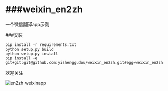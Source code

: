 ###weixin_en2zh
============

一个微信翻译app示例

###安装

```shell
pip install -r requirements.txt
python setup.py build
python setup.py install
pip install -e git+git:git@github.com:yishenggudou/weixin_en2zh.git#egg=weixin_en2zh
```


欢迎关注


![en2zh weixinapp](http://api.qss.inter.iqiyi.com/qsslib/qrcode_for_gh_0bd07407d9f6_1280-1.jpg "en2zh")
